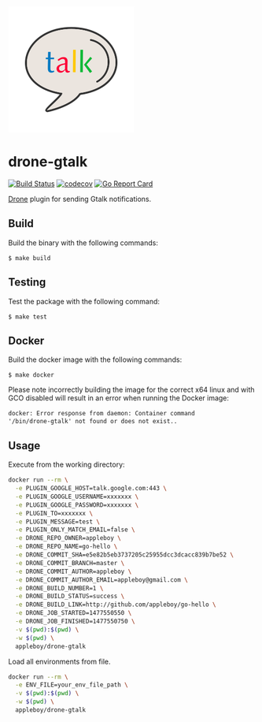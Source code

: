 <img src="logo.png" style="margin: 0 auto">

# drone-gtalk

[![Build Status](https://travis-ci.org/appleboy/drone-gtalk.svg?branch=master)](https://travis-ci.org/appleboy/drone-gtalk) [![codecov](https://codecov.io/gh/appleboy/drone-gtalk/branch/master/graph/badge.svg)](https://codecov.io/gh/appleboy/drone-gtalk) [![Go Report Card](https://goreportcard.com/badge/github.com/appleboy/drone-gtalk)](https://goreportcard.com/report/github.com/appleboy/drone-gtalk)

[Drone](https://github.com/drone/drone) plugin for sending Gtalk notifications.

## Build

Build the binary with the following commands:

```
$ make build
```

## Testing

Test the package with the following command:

```
$ make test
```

## Docker

Build the docker image with the following commands:

```
$ make docker
```

Please note incorrectly building the image for the correct x64 linux and with
GCO disabled will result in an error when running the Docker image:

```
docker: Error response from daemon: Container command
'/bin/drone-gtalk' not found or does not exist..
```

## Usage

Execute from the working directory:

```bash
docker run --rm \
  -e PLUGIN_GOOGLE_HOST=talk.google.com:443 \
  -e PLUGIN_GOOGLE_USERNAME=xxxxxxx \
  -e PLUGIN_GOOGLE_PASSWORD=xxxxxxx \
  -e PLUGIN_TO=xxxxxxx \
  -e PLUGIN_MESSAGE=test \
  -e PLUGIN_ONLY_MATCH_EMAIL=false \
  -e DRONE_REPO_OWNER=appleboy \
  -e DRONE_REPO_NAME=go-hello \
  -e DRONE_COMMIT_SHA=e5e82b5eb3737205c25955dcc3dcacc839b7be52 \
  -e DRONE_COMMIT_BRANCH=master \
  -e DRONE_COMMIT_AUTHOR=appleboy \
  -e DRONE_COMMIT_AUTHOR_EMAIL=appleboy@gmail.com \
  -e DRONE_BUILD_NUMBER=1 \
  -e DRONE_BUILD_STATUS=success \
  -e DRONE_BUILD_LINK=http://github.com/appleboy/go-hello \
  -e DRONE_JOB_STARTED=1477550550 \
  -e DRONE_JOB_FINISHED=1477550750 \
  -v $(pwd):$(pwd) \
  -w $(pwd) \
  appleboy/drone-gtalk
```

Load all environments from file.

```bash
docker run --rm \
  -e ENV_FILE=your_env_file_path \
  -v $(pwd):$(pwd) \
  -w $(pwd) \
  appleboy/drone-gtalk
```
